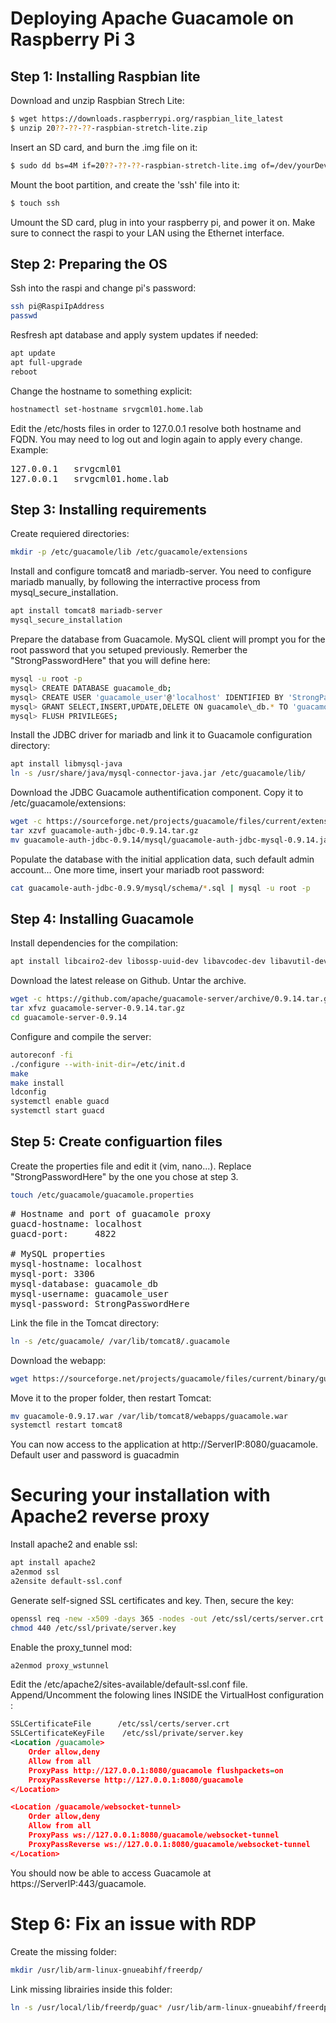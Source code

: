 ﻿# Deploying Apache Guacamole on Raspberry Pi 3
## Step 1: Installing Raspbian lite

Download and unzip Raspbian Strech Lite:
```bash
$ wget https://downloads.raspberrypi.org/raspbian_lite_latest
$ unzip 20??-??-??-raspbian-stretch-lite.zip
```
Insert an SD card, and burn the .img file on it:
```bash
$ sudo dd bs=4M if=20??-??-??-raspbian-stretch-lite.img of=/dev/yourDevice conv=fsync
```
Mount the boot partition, and create the 'ssh' file into it:
 ```bash
$ touch ssh
```
Umount the SD card, plug in into your raspberry pi, and power it on. Make sure to connect the raspi to your LAN using the Ethernet interface.

## Step 2: Preparing the OS

Ssh into the raspi and change pi's password:
```bash
ssh pi@RaspiIpAddress
passwd
```
Resfresh apt database and apply system updates if needed:
```bash
apt update
apt full-upgrade
reboot
```
Change the hostname to something explicit:
```bash
hostnamectl set-hostname srvgcml01.home.lab
```
Edit the /etc/hosts files in order to 127.0.0.1 resolve both hostname and FQDN. You may need to log out and login again to apply every change. Example:
<pre>
127.0.0.1	srvgcml01
127.0.0.1	srvgcml01.home.lab 	
</pre>

## Step 3: Installing requirements
Create requiered directories:
```bash
mkdir -p /etc/guacamole/lib /etc/guacamole/extensions
```
Install and configure tomcat8 and mariadb-server. You need to configure mariadb manually, by following the interractive process from mysql_secure_installation.
```bash
apt install tomcat8 mariadb-server
mysql_secure_installation
```
Prepare the database from Guacamole. MySQL client will prompt you for the root password that you setuped previously. Remerber the "StrongPasswordHere" that you will define here:
```bash
mysql -u root -p
mysql> CREATE DATABASE guacamole_db;
mysql> CREATE USER 'guacamole_user'@'localhost' IDENTIFIED BY 'StrongPasswordHere';
mysql> GRANT SELECT,INSERT,UPDATE,DELETE ON guacamole\_db.* TO 'guacamole_user'@'localhost';
mysql> FLUSH PRIVILEGES;
```
Install the JDBC driver for mariadb and link it to Guacamole configuration directory:
```bash
apt install libmysql-java
ln -s /usr/share/java/mysql-connector-java.jar /etc/guacamole/lib/
```
Download the JDBC Guacamole authentification component. Copy it to /etc/guacamole/extensions:
```bash
wget -c https://sourceforge.net/projects/guacamole/files/current/extensions/guacamole-auth-jdbc-0.9.14.tar.gz
tar xzvf guacamole-auth-jdbc-0.9.14.tar.gz
mv guacamole-auth-jdbc-0.9.14/mysql/guacamole-auth-jdbc-mysql-0.9.14.jar /etc/guacamole/extensions
```
Populate the database with the initial application data, such default admin account... One more time, insert your mariadb root password: 
```bash
cat guacamole-auth-jdbc-0.9.9/mysql/schema/*.sql | mysql -u root -p
```

## Step 4: Installing Guacamole
Install dependencies for the compilation:
```bash
apt install libcairo2-dev libossp-uuid-dev libavcodec-dev libavutil-dev libswscale-dev libfreerdp-dev libpango1.0-dev libssh2-1-dev libtelnet-dev libvncserver-dev libpulse-dev libssl-dev libvorbis-dev libwebp-dev libjpeg62-turbo-dev libpng-dev libpng16-16 git
```
Download the latest release on Github. Untar the archive.
```bash
wget -c https://github.com/apache/guacamole-server/archive/0.9.14.tar.gz
tar xfvz guacamole-server-0.9.14.tar.gz
cd guacamole-server-0.9.14
```
Configure and compile the server:
```bash
autoreconf -fi
./configure --with-init-dir=/etc/init.d
make
make install
ldconfig
systemctl enable guacd
systemctl start guacd
```

## Step 5: Create configuartion files
Create the properties file and edit it (vim, nano...). Replace "StrongPasswordHere" by the one you chose at step 3.
```bash
touch /etc/guacamole/guacamole.properties
```
<pre>
# Hostname and port of guacamole proxy
guacd-hostname: localhost
guacd-port:     4822

# MySQL properties
mysql-hostname: localhost
mysql-port: 3306
mysql-database: guacamole_db
mysql-username: guacamole_user
mysql-password: StrongPasswordHere
</pre>

Link the file in the Tomcat directory:
```bash
ln -s /etc/guacamole/ /var/lib/tomcat8/.guacamole
```
Download the webapp:
```bash
wget https://sourceforge.net/projects/guacamole/files/current/binary/guacamole-0.9.14.war
```
Move it to the proper folder, then restart Tomcat:
```bash
mv guacamole-0.9.17.war /var/lib/tomcat8/webapps/guacamole.war
systemctl restart tomcat8
```
You can now access to the application at http://ServerIP:8080/guacamole.
Default user and password is guacadmin

# Securing your installation with Apache2 reverse proxy

Install apache2 and enable ssl:
```bash
apt install apache2
a2enmod ssl
a2ensite default-ssl.conf
```

Generate self-signed SSL certificates and key. Then, secure the key:
```bash
openssl req -new -x509 -days 365 -nodes -out /etc/ssl/certs/server.crt -keyout /etc/ssl/private/server.key
chmod 440 /etc/ssl/private/server.key
```

Enable the proxy_tunnel mod:
```bash
a2enmod proxy_wstunnel
```

Edit the /etc/apache2/sites-available/default-ssl.conf file. Append/Uncomment the folowing lines INSIDE the VirtualHost configuration :
```xml
SSLCertificateFile      /etc/ssl/certs/server.crt
SSLCertificateKeyFile	 /etc/ssl/private/server.key
<Location /guacamole>
	Order allow,deny
	Allow from all
	ProxyPass http://127.0.0.1:8080/guacamole flushpackets=on
	ProxyPassReverse http://127.0.0.1:8080/guacamole
</Location>

<Location /guacamole/websocket-tunnel>
	Order allow,deny
	Allow from all
	ProxyPass ws://127.0.0.1:8080/guacamole/websocket-tunnel
	ProxyPassReverse ws://127.0.0.1:8080/guacamole/websocket-tunnel
</Location>
```
You should now be able to access Guacamole at https://ServerIP:443/guacamole.

# Step 6: Fix an issue with RDP

Create the missing folder:
```bash
mkdir /usr/lib/arm-linux-gnueabihf/freerdp/
```

Link missing librairies inside this folder:
```bash
ln -s /usr/local/lib/freerdp/guac* /usr/lib/arm-linux-gnueabihf/freerdp/
```
